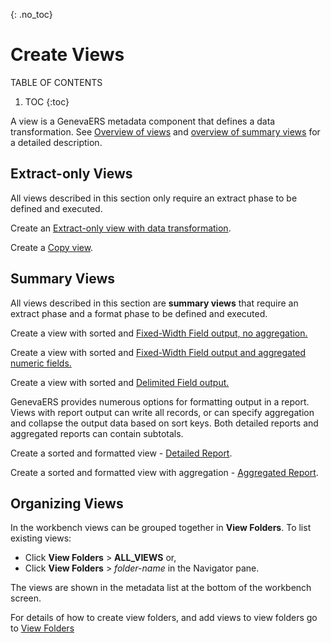 {: .no_toc}
# Create Views

TABLE OF CONTENTS 
1. TOC
{:toc}  

A view is a GenevaERS metadata component that defines a data transformation. See [Overview of views](../OverviewViews.md) and [overview of summary views](../OverviewFormatViews.md) for a detailed description.

## Extract-only Views

All views described in this section only require an extract phase to be defined and executed.

Create an [Extract-only view with data transformation](./CreateExtractView.md).

Create a [Copy view](./CreateCopyView.md).

## Summary Views

All views described in this section are **summary views** that require an extract phase and a format phase to be defined and executed.

Create a view with sorted and [Fixed-Width Field output, no aggregation.](./CreateSummaryViewNoAggr.md)

Create a view with sorted and [Fixed-Width Field output and aggregated numeric fields.](./CreateSummaryViewAggr.md)

Create a view with sorted and [Delimited Field output.](./CreateSummaryViewDelimited.md)  
 
GenevaERS provides numerous options for formatting output in a report. Views with report output can write all records, or can specify aggregation and collapse the output data based on sort keys. Both detailed reports and aggregated reports can contain subtotals.

Create a sorted and formatted view - [Detailed Report](./CreateSummaryViewReportDet.md).  

Create a sorted and formatted view with aggregation - [Aggregated Report](./CreateSummaryViewReportAggr.md).  

## Organizing Views

In the workbench views can be grouped together in **View Folders**. To list existing views:  

- Click **View Folders** > **ALL_VIEWS** or,
- Click **View Folders** > *folder-name* in the Navigator pane.

The views are shown in the metadata list at the bottom of the workbench screen.  

For details of how to create view folders, and add views to view folders go to [View Folders](./xxx.md)
